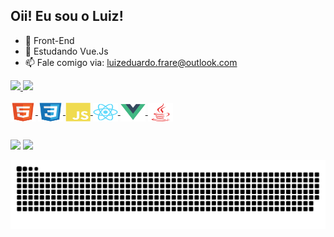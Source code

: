 ## Oii! Eu sou o Luiz!

- 🔭 Front-End
- 🌱 Estudando Vue.Js
- 📫 Fale comigo via: luizeduardo.frare@outlook.com
<div>
  <a href="https:/https://github.com/LuizFrare">
  <img height="180em" src="https://github-readme-stats.vercel.app/api?username=LuizFrare&show_icons=true&theme=gotham&include_all_commits=true&count_private=true"/>
  <img height="160em" src="https://github-readme-stats.vercel.app/api/top-langs/?username=LuizFrare&layout=compact&langs_count=7&theme=gotham"/>
</div>
  
<div style="display: inline_block"><br>
  <img align="center" alt="Luiz-HTML" height="30" width="40" src="https://raw.githubusercontent.com/devicons/devicon/master/icons/html5/html5-original.svg">
  <img align="center" alt="Luiz-CSS" height="30" width="40" src="https://raw.githubusercontent.com/devicons/devicon/master/icons/css3/css3-original.svg">
  <img align="center" alt="Luiz-Js" height="30" width="40" src="https://raw.githubusercontent.com/devicons/devicon/master/icons/javascript/javascript-plain.svg">
  <img align="center" alt="Luiz-React" height="30" width="40" src="https://raw.githubusercontent.com/devicons/devicon/master/icons/react/react-original.svg">
  <img align="center" alt="Luiz-CSS" height="30" width="40" src="https://raw.githubusercontent.com/devicons/devicon/master/icons/vuejs/vuejs-original.svg">
  <img align="center" alt="Luiz-CSS" height="30" width="40" src="https://raw.githubusercontent.com/devicons/devicon/master/icons/java/java-plain.svg">
</div>
  
 ##
  
 <div> 
  <a href="https://www.instagram.com/frareluizeduardo" target="_blank"><img src="https://img.shields.io/badge/-Instagram-%23E4405F?style=for-the-badge&logo=instagram&logoColor=white" target="_blank"></a>
  <a href="https://www.linkedin.com/in/luiz-frare-b31042217/" target="_blank"><img src="https://img.shields.io/badge/-LinkedIn-%230077B5?style=for-the-badge&logo=linkedin&logoColor=white" target="_blank"></a> 
 
  ![Snake animation](https://github.com/LuizFrare/LuizFrare/blob/output/github-contribution-grid-snake.svg)
 
</div>
